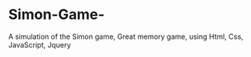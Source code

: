 # Simon-Game-
A simulation of the Simon game, Great memory game, using Html, Css, JavaScript, Jquery
